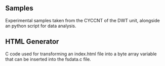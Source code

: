 ## Samples
Experimental samples taken from the CYCCNT of the DWT unit, alongside an python script for data analysis.

## HTML Generator 
C code used for transforming an index.html file into a byte array variable that can be inserted into the fsdata.c file.
